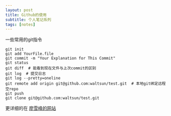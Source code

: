 ```yaml
---
layout: post
title: Github的使用
subtitle: 个人笔记系列
tags: [notes]
---
```


一些常用的git指令

```
git init
git add YourFile.file
git commit -m "Your Explanation for This Commit"
git status
git diff  # 能看到现在文件与上次commit的区别
git log  # 提交日志
git log --pretty=oneline
git remote add origin git@github.com:waltsun/test.git  # 本地git绑定远程空repo
git push
git clone git@github.com:waltsun/test.git
```

更详细的在 [廖雪峰的网站](https://www.liaoxuefeng.com/wiki/896043488029600)